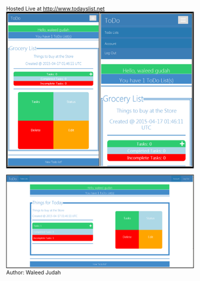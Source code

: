 
Hosted Live at http://www.todayslist.net
![Alt text](https://github.com/Wal33D/ToDo_List/blob/master/mobile.png "Mobile View")

![Alt text](https://github.com/Wal33D/ToDo_List/blob/master/desktop.png "Desktop View") 
Author: Waleed Judah
